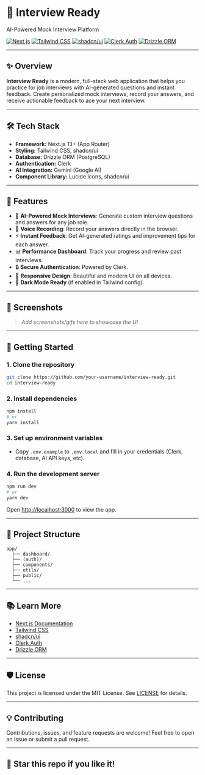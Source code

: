 # 🚀 Interview Ready

AI-Powered Mock Interview Platform

[![Next.js](https://img.shields.io/badge/Next.js-13+-black?logo=nextdotjs)](https://nextjs.org/)
[![Tailwind CSS](https://img.shields.io/badge/TailwindCSS-3.x-blue?logo=tailwindcss)](https://tailwindcss.com/)
[![shadcn/ui](https://img.shields.io/badge/shadcn--ui-%23F4F4F5?logo=react)](https://ui.shadcn.com/)
[![Clerk Auth](https://img.shields.io/badge/Auth-Clerk-orange?logo=clerk)](https://clerk.dev/)
[![Drizzle ORM](https://img.shields.io/badge/ORM-Drizzle-6E4AFF?logo=drizzle)](https://orm.drizzle.team/)

---

## ✨ Overview

**Interview Ready** is a modern, full-stack web application that helps you practice for job interviews with AI-generated questions and instant feedback. Create personalized mock interviews, record your answers, and receive actionable feedback to ace your next interview.

---

## 🛠️ Tech Stack
- **Framework:** Next.js 13+ (App Router)
- **Styling:** Tailwind CSS, shadcn/ui
- **Database:** Drizzle ORM (PostgreSQL)
- **Authentication:** Clerk
- **AI Integration:** Gemini (Google AI)
- **Component Library:** Lucide Icons, shadcn/ui

---

## 🚩 Features
- 🧠 **AI-Powered Mock Interviews**: Generate custom interview questions and answers for any job role.
- 🎤 **Voice Recording**: Record your answers directly in the browser.
- ⚡ **Instant Feedback**: Get AI-generated ratings and improvement tips for each answer.
- 📊 **Performance Dashboard**: Track your progress and review past interviews.
- 🔒 **Secure Authentication**: Powered by Clerk.
- 📱 **Responsive Design**: Beautiful and modern UI on all devices.
- 🌙 **Dark Mode Ready** (if enabled in Tailwind config).

---

## 📸 Screenshots

> _Add screenshots/gifs here to showcase the UI_

---

## 🚀 Getting Started

### 1. Clone the repository
```bash
git clone https://github.com/your-username/interview-ready.git
cd interview-ready
```

### 2. Install dependencies
```bash
npm install
# or
yarn install
```

### 3. Set up environment variables
- Copy `.env.example` to `.env.local` and fill in your credentials (Clerk, database, AI API keys, etc).

### 4. Run the development server
```bash
npm run dev
# or
yarn dev
```

Open [http://localhost:3000](http://localhost:3000) to view the app.

---

## 🧩 Project Structure
```
app/
  ├── dashboard/
  ├── (auth)/
  ├── components/
  ├── utils/
  ├── public/
  └── ...
```

---

## 📚 Learn More
- [Next.js Documentation](https://nextjs.org/docs)
- [Tailwind CSS](https://tailwindcss.com/docs)
- [shadcn/ui](https://ui.shadcn.com/)
- [Clerk Auth](https://clerk.dev/docs)
- [Drizzle ORM](https://orm.drizzle.team/docs)

---

## 🛡️ License

This project is licensed under the MIT License. See [LICENSE](LICENSE) for details.

---

## 💡 Contributing

Contributions, issues, and feature requests are welcome! Feel free to open an issue or submit a pull request.

---

## 🌟 Star this repo if you like it!
